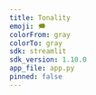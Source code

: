 ```yaml
---
title: Tonality
emoji: 🗯
colorFrom: gray
colorTo: gray
sdk: streamlit
sdk_version: 1.10.0
app_file: app.py
pinned: false
---
```

